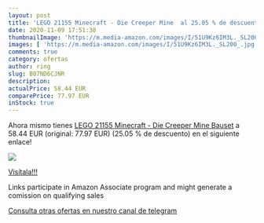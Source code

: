 ```yaml
---
layout: post
title: 'LEGO 21155 Minecraft - Die Creeper Mine  al 25.05 % de descuento'
date: 2020-11-09 17:51:38
thumbnailImage: 'https://m.media-amazon.com/images/I/51U9Kz6IM3L._SL200_.jpg'
images: [ 'https://m.media-amazon.com/images/I/51U9Kz6IM3L._SL200_.jpg' ]
comments: true
category: ofertas
author: ring
slug: B07ND6CJNR
description:
actualPrice: 58.44 EUR
comparePrice: 77.97 EUR
inStock: true
---
```


Ahora mismo tienes [LEGO 21155 Minecraft - Die Creeper Mine  Bauset](https://www.amazon.de/dp/B07ND6CJNR/?tag=redken02-21) a 58.44 EUR (original: 77.97 EUR) (25.05 %  de descuento) en el siguiente enlace!

[![](https://m.media-amazon.com/images/I/51U9Kz6IM3L._SL200_.jpg)](https://www.amazon.de/dp/B07ND6CJNR/?tag=redken02-21)

[Visítala!!!](https://www.amazon.de/dp/B07ND6CJNR/?tag=redken02-21)

Links participate in Amazon Associate program and might generate a comission on qualifying sales

[Consulta otras ofertas en nuestro canal de telegram](https://t.me/s/ofertas25)
